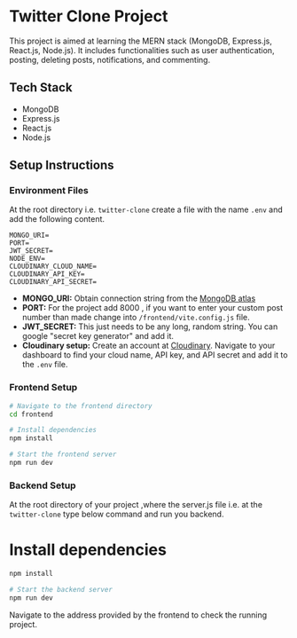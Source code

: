 
# Twitter Clone Project

This project is aimed at learning the MERN stack (MongoDB, Express.js, React.js, Node.js). It includes functionalities such as user authentication, posting, deleting posts, notifications, and commenting.

## Tech Stack
- MongoDB
- Express.js
- React.js
- Node.js

## Setup Instructions

### Environment Files

At the root directory i.e. `twitter-clone` create a file with the name `.env` and add the following content.
```plaintext
MONGO_URI=
PORT=
JWT_SECRET=
NODE_ENV=
CLOUDINARY_CLOUD_NAME=
CLOUDINARY_API_KEY=
CLOUDINARY_API_SECRET=
```
- **MONGO_URI:** Obtain connection string from the [MongoDB atlas](https://www.mongodb.com/cloud/atlas)
- **PORT:** For the project add 8000 , if you want to enter your custom post number than made change into `/frontend/vite.config.js` file.
- **JWT_SECRET:** This just needs to be any long, random string. You can google "secret key generator" and add it.
- **Cloudinary setup:** Create an account at [Cloudinary](https://cloudinary.com/). Navigate to your dashboard to find your cloud name, API key, and API secret and add it to the `.env` file.


### Frontend Setup

```bash
# Navigate to the frontend directory
cd frontend

# Install dependencies
npm install

# Start the frontend server
npm run dev
```

### Backend Setup
At the root directory of your project ,where the server.js file i.e. at the `twitter-clone` type below command and run you backend.

# Install dependencies

```bash
npm install

# Start the backend server
npm run dev
```
Navigate to the address provided by the frontend to check the running project.
